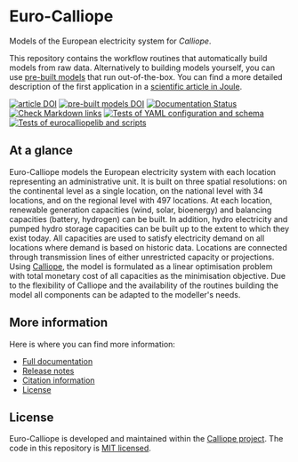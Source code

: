 # Euro-Calliope

Models of the European electricity system for _Calliope_.

This repository contains the workflow routines that automatically build models from raw data. Alternatively to building models yourself, you can use [pre-built models](https://doi.org/10.5281/zenodo.3949553) that run out-of-the-box. You can find a more detailed description of the first application in a [scientific article in Joule](https://doi.org/10.1016/j.joule.2020.07.018).

[![article DOI](https://img.shields.io/badge/article-10.1016/j.joule.2020.07.018-blue)](https://doi.org/10.1016/j.joule.2020.07.018)
[![pre-built models DOI](https://img.shields.io/badge/prebuilts-10.5281%2Fzenodo.3949553-blue)](https://doi.org/10.5281/zenodo.3949553)
[![Documentation Status](https://readthedocs.org/projects/euro-calliope/badge/?version=latest)](https://euro-calliope.readthedocs.io/en/latest/?badge=latest)
[![Check Markdown links](https://github.com/calliope-project/euro-calliope/actions/workflows/externallinks.yaml/badge.svg)](https://github.com/calliope-project/euro-calliope/actions/workflows/externallinks.yaml)
[![Tests of YAML configuration and schema](https://github.com/calliope-project/euro-calliope/actions/workflows/schemavalidation.yaml/badge.svg)](https://github.com/calliope-project/euro-calliope/actions/workflows/schemavalidation.yaml)
[![Tests of eurocalliopelib and scripts](https://github.com/calliope-project/euro-calliope/actions/workflows/pythonpackage.yaml/badge.svg)](https://github.com/calliope-project/euro-calliope/actions/workflows/pythonpackage.yaml)

## At a glance

Euro-Calliope models the European electricity system with each location representing an administrative unit. It is built on three spatial resolutions: on the continental level as a single location, on the national level with 34 locations, and on the regional level with 497 locations. At each location, renewable generation capacities (wind, solar, bioenergy) and balancing capacities (battery, hydrogen) can be built. In addition, hydro electricity and pumped hydro storage capacities can be built up to the extent to which they exist today. All capacities are used to satisfy electricity demand on all locations where demand is based on historic data. Locations are connected through transmission lines of either unrestricted capacity or projections. Using [Calliope](https://www.callio.pe), the model is formulated as a linear optimisation problem with total monetary cost of all capacities as the minimisation objective. Due to the flexibility of Calliope and the availability of the routines building the model all components can be adapted to the modeller's needs.

## More information

Here is where you can find more information:

* [Full documentation](https://euro-calliope.readthedocs.io/)
* [Release notes](./CHANGELOG.md)
* [Citation information](./docs/about/citation.md)
* [License](./LICENSE.md)

## License

Euro-Calliope is developed and maintained within the [Calliope project](https://www.callio.pe). The code in this repository is [MIT licensed](./LICENSE.md).
